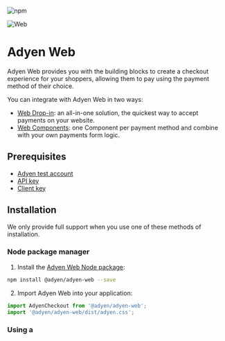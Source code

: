 ![npm](https://img.shields.io/npm/v/@adyen/adyen-web.svg)

![Web](https://user-images.githubusercontent.com/7724351/198588741-f522c3ed-ff3c-4f70-b8cb-8ff9e6d41cfa.png)

# Adyen Web

Adyen Web provides you with the building blocks to create a checkout experience for your shoppers, allowing them to pay using the payment method of their choice.

You can integrate with Adyen Web in two ways:
* [Web Drop-in](https://docs.adyen.com/online-payments/web-drop-in/): an all-in-one solution, the quickest way to accept payments on your website.
* [Web Components](https://docs.adyen.com/online-payments/web-components): one Component per payment method and combine with your own payments form logic.

## Prerequisites

* [Adyen test account](https://www.adyen.com/signup)
* [API key](https://docs.adyen.com/development-resources/how-to-get-the-api-key)
* [Client key](https://docs.adyen.com/development-resources/client-side-authentication#get-your-client-key)

## Installation

We only provide full support when you use one of these methods of installation.

### Node package manager

1. Install the [Adyen Web Node package](https://www.npmjs.com/package/@adyen/adyen-web):

  ```sh
  npm install @adyen/adyen-web --save
  ```

2. Import Adyen Web into your application:

  ```js
  import AdyenCheckout from '@adyen/adyen-web';
  import '@adyen/adyen-web/dist/adyen.css';
  ```

### Using a <script> tag

You can also import Adyen Web using a `<script>` tag, as shown in the [Web Components integration guide](https://docs.adyen.com/checkout/components-web#step-2-add-components).

## Development

To run the development environment:

1. Clone [this repository](https://github.com/Adyen/adyen-web).
2. Create a `.env` file on your project's root folder following the example in [`env.default`](env.default) and fill in the environment variables.
3. Install the dependencies by running:
  ```sh
  yarn install
  ```
4. If you are running the project by the first time, run the build script
  ```sh
  yarn build
  ```
5. Run the development environment, which starts a server listening on [http://localhost:3020](http://localhost:3020):
  ```sh
  yarn start
  ```

## Analytics and data tracking
Starting [v5.16.0](https://github.com/Adyen/adyen-web/releases/tag/v5.16.0) the Drop-in and Components integrations contain analytics and tracking features that are turned on by default. Find out more about [what we track and how you can control it](https://docs.adyen.com/online-payments/analytics-and-data-tracking).

## Contributing

We merge every pull request into the `main` branch. We aim to keep `main` in good shape, which allows us to release a new version whenever we need to.

Have a look at our [contributing guidelines](https://github.com/Adyen/.github/blob/master/CONTRIBUTING.md) to find out how to raise a pull request.

## See also

- [Why we open sourced Adyen Web](https://www.adyen.com/blog/why-we-opened-sourced-our-web-framework)
- [Complete documentation for Adyen Web](https://docs.adyen.com/checkout/)
- [API Explorer](https://docs.adyen.com/api-explorer/)
- [Example integrations](https://github.com/adyen-examples)
- [Adyen Components JS Sample Code](https://github.com/Adyen/adyen-components-js-sample-code)

## Support

If you have a feature request, or spotted a bug or a technical problem, [create an issue here](https://github.com/Adyen/adyen-web/issues/new/choose).

For other questions, [contact our support team](https://support.adyen.com/hc/en-us/requests/new?ticket_form_id=360000705420).

## License

This repository is available under the [MIT license](LICENSE).
Test change